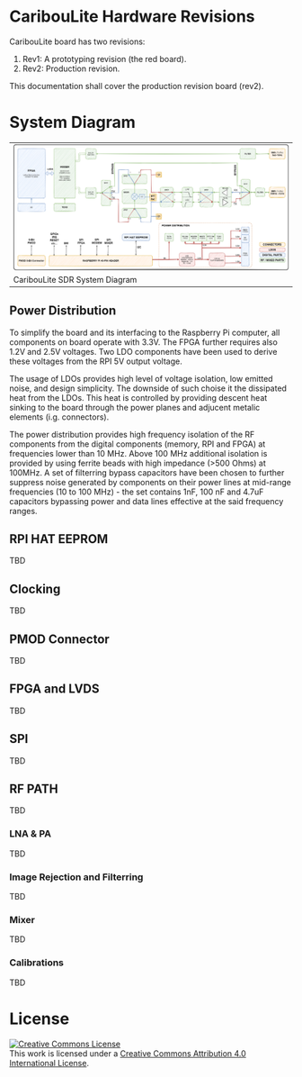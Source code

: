 # CaribouLite Hardware Revisions
CaribouLite board has two revisions:
1. Rev1: A prototyping revision (the red board).
2. Rev2: Production revision.

This documentation shall cover the production revision board (rev2).

# System Diagram
<table>
  <tr>
    <td><img src="../docs/system/system_view.png" alt="Top View"></td>
  </tr>
  <tr>
    <td>CaribouLite SDR System Diagram</td>
  </tr>
</table>

## Power Distribution
To simplify the board and its interfacing to the Raspberry Pi computer, all components on board operate with 3.3V. The FPGA further requires also 1.2V and 2.5V voltages. Two LDO components have been used to derive these voltages from the RPI 5V output voltage.

The usage of LDOs provides high level of voltage isolation, low emitted noise, and design simplicity. The downside of such choise it the dissipated heat from the LDOs. This heat is controlled by providing descent heat sinking to the board through the power planes and adjucent metalic elements (i.g. connectors).

The power distribution provides high frequency isolation of the RF components from the digital components (memory, RPI and FPGA) at frequencies lower than 10 MHz. Above 100 MHz additional isolation is provided by using ferrite beads with high impedance (>500 Ohms) at 100MHz. A set of filterring bypass capacitors have been chosen to further suppress noise generated by components on their power lines at mid-range frequencies (10 to 100 MHz) - the set contains 1nF, 100 nF and 4.7uF capacitors bypassing power and data lines effective at the said frequency ranges.

## RPI HAT EEPROM
TBD

## Clocking
TBD

## PMOD Connector
TBD

## FPGA and LVDS
TBD

## SPI
TBD

## RF PATH
TBD

### LNA & PA
TBD

### Image Rejection and Filterring
TBD

### Mixer
TBD

### Calibrations
TBD


# License
<a rel="license" href="http://creativecommons.org/licenses/by/4.0/"><img alt="Creative Commons License" style="border-width:0" src="https://i.creativecommons.org/l/by/4.0/88x31.png" /></a><br />This work is licensed under a <a rel="license" href="http://creativecommons.org/licenses/by/4.0/">Creative Commons Attribution 4.0 International License</a>.
